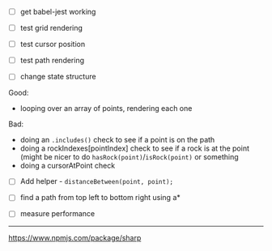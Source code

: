 - [ ] get babel-jest working
- [ ] test grid rendering
- [ ] test cursor position
- [ ] test path rendering

- [ ] change state structure

Good:

- looping over an array of points, rendering each one

Bad:

- doing an `.includes()` check to see if a point is on the path
- doing a rockIndexes[pointIndex] check to see if a rock is at the point
  (might be nicer to do `hasRock(point)`/`isRock(point)` or something
- doing a cursorAtPoint check

- [ ] Add helper - `distanceBetween(point, point);`

- [ ] find a path from top left to bottom right using a\*
- [ ] measure performance

---

https://www.npmjs.com/package/sharp
